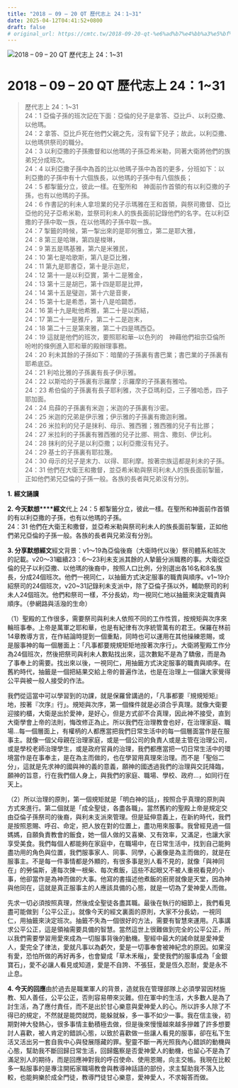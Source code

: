 ```yaml
---
title: "2018 – 09 – 20 QT 歷代志上 24：1~31"
date: 2025-04-12T04:41:52+0800
draft: false
# original_url: https://cmtc.tw/2018-09-20-qt-%e6%ad%b7%e4%bb%a3%e5%bf%97%e4%b8%8a-24%ef%bc%9a131
---
```


![2018 – 09 – 20 QT 歷代志上 24：1\~31](/images/qt.jpg   "2018 – 09 – 20 QT 歷代志上 24：1\~31")

# 2018 – 09 – 20 QT 歷代志上 24：1\~31

> 歷代志上 24：1\~31  
> 24：1 亞倫子孫的班次記在下面：亞倫的兒子是拿答、亞比戶、以利亞撒、以他瑪。  
> 24：2 拿答、亞比戶死在他們父親之先，沒有留下兒子；故此，以利亞撒、以他瑪供祭司的職分。  
> 24：3 以利亞撒的子孫撒督和以他瑪的子孫亞希米勒，同著大衛將他們的族弟兄分成班次。  
> 24：4 以利亞撒子孫中為首的比以他瑪子孫中為首的更多，分班如下：以利亞撒的子孫中有十六個族長，以他瑪的子孫中有八個族長；  
> 24：5 都掣籤分立，彼此一樣。在聖所和　神面前作首領的有以利亞撒的子孫，也有以他瑪的子孫。  
> 24：6 作書記的利未人拿坦業的兒子示瑪雅在王和首領，與祭司撒督、亞比亞他的兒子亞希米勒，並祭司利未人的族長面前記錄他們的名字。在以利亞撒的子孫中取一族，在以他瑪的子孫中取一族。  
> 24：7 掣籤的時候，第一掣出來的是耶何雅立，第二是耶大雅，  
> 24：8 第三是哈琳，第四是梭琳，  
> 24：9 第五是瑪基雅，第六是米雅民，  
> 24：10 第七是哈歌斯，第八是亞比雅，  
> 24：11 第九是耶書亞，第十是示迦尼，  
> 24：12 第十一是以利亞實，第十二是雅金，  
> 24：13 第十三是胡巴，第十四是耶是比押，  
> 24：14 第十五是璧迦，第十六是音麥，  
> 24：15 第十七是希悉，第十八是哈闢悉，  
> 24：16 第十九是毗他希雅，第二十是以西結，  
> 24：17 第二十一是雅斤，第二十二是迦末，  
> 24：18 第二十三是第來雅，第二十四是瑪西亞。  
> 24：19 這就是他們的班次，要照耶和華─以色列的　神藉他們祖宗亞倫所吩咐的條例進入耶和華的殿辦理事務。  
> 24：20 利未其餘的子孫如下：暗蘭的子孫裏有書巴業；書巴業的子孫裏有耶希底亞。  
> 24：21 利哈比雅的子孫裏有長子伊示雅。  
> 24：22 以斯哈的子孫裏有示羅摩；示羅摩的子孫裏有雅哈。  
> 24：23 希伯倫的子孫裏有長子耶利雅，次子亞瑪利亞，三子雅哈悉，四子耶加面。  
> 24：24 烏薛的子孫裏有米迦；米迦的子孫裏有沙密。  
> 24：25 米迦的兄弟是伊示雅；伊示雅的子孫裏有撒迦利雅。  
> 24：26 米拉利的兒子是抹利、母示、雅西雅；雅西雅的兒子有比挪；  
> 24：27 米拉利的子孫裏有雅西雅的兒子比挪、朔含、撒刻、伊比利。  
> 24：28 抹利的兒子是以利亞撒；以利亞撒沒有兒子。  
> 24：29 基士的子孫裏有耶拉篾。  
> 24：30 母示的兒子是末力、以得、耶利摩。按著宗族這都是利未的子孫。  
> 24：31 他們在大衛王和撒督，並亞希米勒與祭司利未人的族長面前掣籤，正如他們弟兄亞倫的子孫一般。各族的長者與兄弟沒有分別。

**1.** **經文誦讀**

**2. 今天默想****經文**代上 24：5 都掣籤分立，彼此一樣。在聖所和神面前作首領的有以利亞撒的子孫，也有以他瑪的子孫。  
24：31 他們在大衛王和撒督，並亞希米勒與祭司利未人的族長面前掣籤，正如他們弟兄亞倫的子孫一般。各族的長者與兄弟沒有分別。

**3. 分享默想經文**經文背景：v1～19為亞倫後裔（大衛時代以後）祭司體系和班次的記載。v20～31繼續23：6～23利未支派其餘的人摯籤分派職務的事。大衛從亞倫的兒子以利亞撒、以他瑪的後裔中，按照人口比例，分別選出各16名和8名族長，分成24個班次。他們一視同仁，以抽籤方式決定服事的職責與順序。v1\~19介紹祭司的24個班次，v20\~31記錄利未支派中，除了亞倫子孫以外，輔助祭司的利未人24個班次。他們和祭司一樣，不分長幼，均一視同仁地以抽籤來決定職責與順序。（參網路與活潑的生命）

（1）聖殿的工作很多，需要祭司與利未人依照不同的工作性質，按規矩與次序來輪班事奉。上帝是萬軍之耶和華，也是有紀律有次序統管萬有的君王。保羅在林前14章教導方言，在作結論時提到一個重點，同時也可以運用在其他操練恩賜，或是服事神的每一個層面上：「凡事都要規規矩矩地按著次序行」。大衛將聖殿工作分為24個班次，然後把祭司與利未人數點找出來，這次數點不是為了驕傲，而是為了事奉上的需要。找出來以後，一視同仁，用抽籤方式決定服事的職責與順序。在舊約時代，抽籤是一個把結果交給上帝的普遍作法，也是在治理上一個讓大家覺得公平與被一般人接受的作法。

我們從這當中可以學習到的功課，就是保羅曾講過的，「凡事都要『規規矩矩』地，按著『次序』行」。規矩與次序，第一個條件就是必須合乎真理。就像大衛要迎接約櫃，大衛是出於愛神，是好心，但是方式卻不合真理，因此神不接受，直到大衛學會上帝的法則，悔改修正為止。所以我們在治理教會也好，在治理家庭、職場…每一個層面上，有權柄的人都應當把我們日常生活中的每一個層面當作是在服事主。就像一個父母親在治理家庭，或是一個公司的負責人或是主管在治理公司，或是學校老師治理學生，或是政府官員的治理，我們都應當把一切日常生活中的環境當作是在事奉主，是在為主而做的，也在學習用真理來治理。而不是「聖俗二分」，這就是先求神的國與神的義的意義，願神的國透過我們的治理與交託降臨，願神的旨意，行在我們個人身上，與我們的家庭、職場、學校、政府…，如同行在天上。

（2）所以治理的原則，第一個規矩就是「明白神的話」，按照合乎真理的原則與方式來進行。第二個就是「成全聖徒，各盡各職」。當然舊約的聖殿上帝是規定交由亞倫子孫祭司的後裔，與利未支派來管理。但是延伸意義上，在新約時代，我們是按照恩賜、呼召、命定，把人放在對的位置上，盡功用來服事。我曾經見過一個媽媽，自願負責教會的飯食，她一個人做的又喜樂、又有效率，又滿足，也讓大家享受美食。我們每個人都能夠在家庭中，在職場中，在日常生活中，找到自己能夠盡功用的角色與位置，我們服事家人、同事、同學，心裏像是為主而做的，就是在服事主。不是每一件事情都是外顯的，有很多事是別人看不見的，就像「與神同在」的勞倫斯，連每次揀一根柴、每次煮飯，這些不起眼又不被人重視看見的小事，他卻當作是為神而做的大事。他寫的書描述他煮飯的廚房就像是天堂，因為神與他同在，這就是真正服事主的人應該具備的心態，就是一切為了愛神愛人而做。

先求一切必須按照真理，然後成全聖徒各盡其職。最後在執行的細節上，我們看見盡可能做到「公平公正」。就像今天的經文裏面的原則，大家不分長幼，一視同仁，用抽籤來決定班次。抽籤不失為一個很好的方法，需要有智慧來運用。凡事講求公平公正，這是領袖需要具備的智慧。當然這世上很難做到完全的公平公正，所以我們需要學習用愛來成為一切服事背後的動機。聖經中最大的誡命就是愛神愛人，愛完全了律法，愛就凡事以為虧欠，愛是一切事奉會被神紀念的原因。如果沒有愛，恐怕所做的再好再多，也會變成「草木禾稭」，愛使我們的服事成為「金銀寶石」，愛不必讓人看見或知道，愛是不自誇、不張狂，愛是恆久忍耐，愛是永不止息。

**4. 今天的回應**由於過去是職業軍人的背景，造就我在管理部隊上必須學習因材施教、知人善任，公平公正，否則容易帶來災難。但在軍中的生活，大多數人是為了討生活，為了應付責任，而不是出於甘心樂意與愛神愛人的心。所以許多人除了不得已的規定，不然就是能閃就閃，能躲就躲，多一事不如少一事。我在信主後，初期對神大發熱心，很多事情主動積極去做，但是後來慢慢越來越多摻雜了許多想要討人喜歡，被人肯定的錯誤心態，以致於喜歡做一些讓人看見的服事，卻在私下生活又活出另一套自我中心與發展隱藏的罪。聖靈不斷一再光照我內心錯誤的動機與心態，幫助我不斷回歸日常生活，回歸鑑察是否愛神愛人的動機，也留心不是為了滿足別人的期待，而是回應神對我的呼召使命、使用恩賜，向主交帳。我現在比較多一點服事的是專注開拓家職場教會與教導神話語的部份，求主幫助我不落入比較，也能夠樂於成全門徒，教導門徒甘心樂意，愛神愛人，不求報答而做。